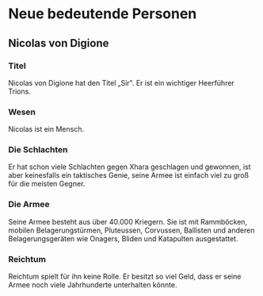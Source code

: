 # Neue bedeutende Personen

## Nicolas von Digione

### Titel

Nicolas von Digione hat den Titel „Sir". Er ist ein wichtiger Heerführer Trions.

### Wesen

Nicolas ist ein Mensch.

### Die Schlachten

Er hat schon viele Schlachten gegen Xhara geschlagen und gewonnen, ist aber keinesfalls ein taktisches Genie, seine Armee ist einfach viel zu groß für die meisten Gegner.

### Die Armee

Seine Armee besteht aus über 40.000 Kriegern. Sie ist mit Rammböcken, mobilen Belagerungstürmen, Pluteussen, Corvussen, Ballisten und anderen Belagerungsgeräten wie Onagers, Bliden und Katapulten ausgestattet.

### Reichtum

Reichtum spielt für ihn keine Rolle. Er besitzt so viel Geld, dass er seine Armee noch viele Jahrhunderte unterhalten könnte.

